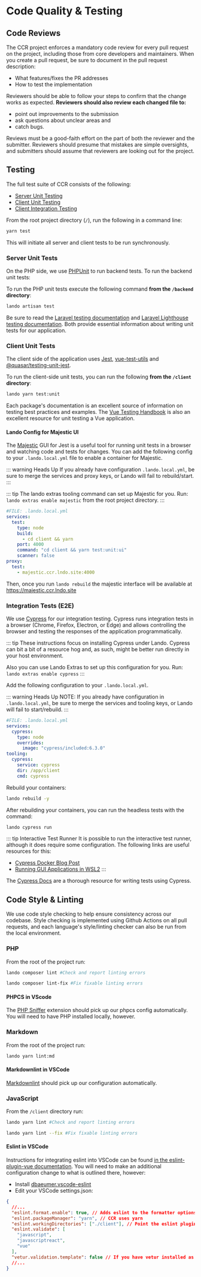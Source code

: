 # Code Quality & Testing

## Code Reviews

The CCR project enforces a mandatory code review for every pull request on the project, including those from core developers and maintainers.  When you create a pull request, be sure to document in the pull request description:

- What features/fixes the PR addresses
- How to test the implementation

Reviewers should be able to follow your steps to confirm that the change works as expected.  **Reviewers should also review each changed file to:**

- point out improvements to the submission
- ask questions about unclear areas and
- catch bugs.

Reviews must be a good-faith effort on the part of both the reviewer and the submitter.  Reviewers should presume that mistakes are simple oversights, and submitters should assume that reviewers are looking out for the project.

## Testing

The full test suite of CCR consists of the following:

* [Server Unit Testing](#server-unit-tests)
* [Client Unit Testing](#client-unit-tests)
* [Client Integration Testing](#integration-tests-e2e)

From the root project directory (`/`), run the following in a command line:
```sh
yarn test
```
This will initiate all server and client tests to be run synchronously.

### Server Unit Tests

On the PHP side, we use [PHPUnit](https://phpunit.de/) to run backend tests.  To run the backend unit tests:

To run the PHP unit tests execute the following command **from the `/backend` directory**:
```sh
lando artisan test
```

Be sure to read the [Laravel testing documentation](https://laravel.com/docs/8.x/testing) and [Laravel Lighthouse testing documentation](https://lighthouse-php.com/master/testing/phpunit.html).  Both provide essential information about writing unit tests for our application.

### Client Unit Tests

The client side of the application uses [Jest](https://jestjs.io), [vue-test-utils](https://vue-test-utils.vuejs.org/) and [@quasar/testing-unit-jest](https://testing.quasar.dev/packages/unit-jest/).

To run the client-side unit tests, you can run the following **from the `/client` directory**:

```sh
lando yarn test:unit
```
Each package's documentation is an excellent source of information on testing best practices and examples.  The [Vue Testing Handbook](https://lmiller1990.github.io/vue-testing-handbook/) is also an excellent resource for unit testing a Vue application.

#### Lando Config for Majestic UI

The [Majestic](https://github.com/Raathigesh/majestic) GUI for Jest is a useful tool for running unit tests in a browser and watching code and tests for changes.  You can add the following config to your `.lando.local.yml` file to enable a container for Majestic.

::: warning Heads Up
If you already have configuration `.lando.local.yml`, be sure to merge the services and proxy keys, or Lando will fail to rebuild/start.
:::

::: tip
The lando extras tooling command can set up Majestic for you.  Run: `lando extras enable majestic` from the root project directory.
:::
```yaml
#FILE: .lando.local.yml
services:
  test:
    type: node
    build:
      - cd client && yarn
    port: 4000
    command: "cd client && yarn test:unit:ui"
    scanner: false
proxy:
  test:
    - majestic.ccr.lndo.site:4000
```

Then, once you run `lando rebuild` the majestic interface will be available at <https://majestic.ccr.lndo.site>

### Integration Tests (E2E)

We use [Cypress](https://www.cypress.io/) for our integration testing.  Cypress runs integration tests in a browser (Chrome, Firefox, Electron, or Edge) and allows controlling the browser and testing the responses of the application programmatically.

::: tip
These instructions focus on installing Cypress under Lando.  Cypress can bit a bit of a resource hog and, as such, might be better run directly in your host environment.

Also you can use Lando Extras to set up this configuration for you.  Run: `lando extras enable cypress`
:::

Add the following configuration to your `.lando.local.yml`.

::: warning Heads Up
NOTE: If you already have configuration in `.lando.local.yml`, be sure to merge the services and tooling keys, or Lando will fail to start/rebuild.
:::

```yaml
#FILE: .lando.local.yml
services:
  cypress:
    type: node
    overrides:
      image: "cypress/included:6.3.0"
tooling:
  cypress:
    service: cypress
    dir: /app/client
    cmd: cypress
```

Rebuild your containers:
```sh
lando rebuild -y
```

After rebuilding your containers, you can run the headless tests with the command:

```sh
lando cypress run
```

::: tip Interactive Test Runner
It is possible to run the interactive test runner, although it does require some configuration.  The following links are useful resources for this:
- [Cypress Docker Blog Post](https://www.cypress.io/blog/2019/05/02/run-cypress-with-a-single-docker-command/)
- [Running GUI Applications in WSL2](https://dev.to/nickymeuleman/using-graphical-user-interfaces-like-cypress-in-wsl2-249j
)
:::

The [Cypress Docs](https://docs.cypress.io/guides/getting-started/writing-your-first-test.html#Add-a-test-file) are a thorough resource for writing tests using Cypress.

## Code Style & Linting

We use code style checking to help ensure consistency across our codebase.  Style checking is implemented using Github Actions on all pull requests, and each language's style/linting checker can also be run from the local environment.

### PHP

From the root of the project run:
```sh
lando composer lint #Check and report linting errors

lando composer lint-fix #Fix fixable linting errors
```

#### PHPCS in VScode

The [PHP Sniffer](https://marketplace.visualstudio.com/items?itemName=wongjn.php-sniffer) extension should pick up our phpcs config automatically.  You will need to have PHP installed locally, however.

### Markdown

From the root of the project run:
```sh
lando yarn lint:md
```
#### Markdownlint in VSCode

[Markdownlint](https://marketplace.visualstudio.com/items?itemName=DavidAnson.vscode-markdownlint) should pick up our configuration automatically.

### JavaScript

From the `/client` directory run:
```sh
lando yarn lint #Check and report linting errors

lando yarn lint --fix #Fix fixable linting errors
```

#### Eslint in VSCode

Instructions for integrating eslint into VSCode can be found [in the eslint-plugin-vue documentation](https://vuejs.github.io/eslint-plugin-vue/user-guide/#editor-integrations).  You will need to make an additional configuration change to what is outlined there, however:

- Install [dbaeumer.vscode-eslint](https://marketplace.visualstudio.com/items?itemName=dbaeumer.vscode-eslint)
- Edit your VSCode settings.json:

```json
{
  //...
  "eslint.format.enable": true, // Adds eslint to the formatter options in the right-click menu (Optional)
  "eslint.packageManager": "yarn", // CCR uses yarn
  "eslint.workingDirectories": ["./client"], // Point the eslint plugin at the client directory
  "eslint.validate": [
    "javascript",
    "javascriptreact",
    "vue"
  ],
  "vetur.validation.template": false // If you have vetur installed as well, disable the default validation functionality.
  //...
}
```
